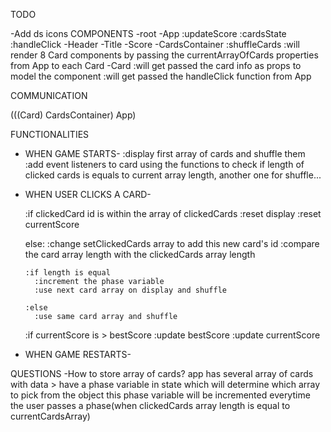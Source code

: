 TODO
<!-- -Implement shuffleCards -->
<!-- - Implement handleClick -->
  <!-- - Make phase update when both arrays are same length
    :cards is not getting updated -->
  <!-- -Functionality if final is reached -->
  -Add ds icons
COMPONENTS
-root
  -App
    :updateScore
    :cardsState
    :handleClick
    -Header
      -Title
      -Score
    -CardsContainer
      :shuffleCards
      :will render 8 Card components by passing the currentArrayOfCards properties from App to each Card
      -Card
        :will get passed the card info as props to model the component 
        :will get passed the handleClick function from App

COMMUNICATION

  (((Card) CardsContainer) App)

FUNCTIONALITIES

- WHEN GAME STARTS-
  :display first array of cards and shuffle them
  :add event listeners to card using the functions to check if length of clicked cards is equals to current array length, another one for shuffle...

- WHEN USER CLICKS A CARD-

  :if clickedCard id is within the array of clickedCards
    :reset display
    :reset currentScore

  else:
    :change setClickedCards array to add this new card's id
    :compare the card array length with the clickedCards array length

      :if length is equal
        :increment the phase variable
        :use next card array on display and shuffle

      :else
        :use same card array and shuffle

    :if currentScore is > bestScore
      :update bestScore
    :update currentScore

- WHEN GAME RESTARTS-


QUESTIONS
-How to store array of cards? 
app has several array of cards with data >
have a phase variable in state which will determine which array to pick from the object
this phase variable will be incremented everytime the user passes a phase(when clickedCards array length is equal to currentCardsArray)

